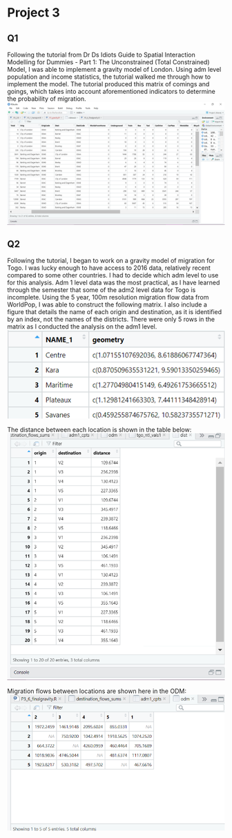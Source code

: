 # Project 3
## Q1
Following the tutorial from Dr Ds Idiots Guide to Spatial Interaction Modelling for Dummies - Part 1: The Unconstrained (Total Constrained) Model, I was able to implement a gravity model of London. Using adm level population and income statistics, the tutorial walked me through how to implement the model. The tutorial produced this matrix of comings and goings, which takes into account aforementioned indicators to determine the probability of migration.
![](P3_D1.png)

## Q2
Following the tutorial, I began to work on a gravity model of migration for Togo. I was lucky enough to have access to 2016 data, relatively recent compared to some other countries. I had to decide which adm level to use for this analysis. Adm 1 level data was the most practical, as I have learned through the semester that some of the adm2 level data for Togo is incomplete. Using the 5 year, 100m resolution migration flow data from WorldPop, I was able to construct the following matrix. I also include a figure that details the name of each origin and destination, as it is identified by an index, not the names of the districts. There were only 5 rows in the matrix as I conducted the analysis on the adm1 level.
![](_P3_D2.png)

The distance between each location is shown in the table below:
![](_P3_D6.png)

Migration flows between locations are shown here in the ODM:
![](_P3_D3.png)
